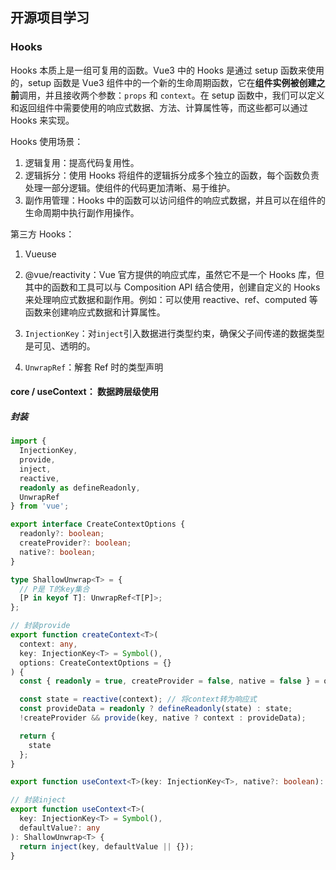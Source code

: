 ## 开源项目学习

### Hooks

Hooks 本质上是一组可复用的函数。Vue3 中的 Hooks 是通过 setup 函数来使用的，setup 函数是 Vue3 组件中的一个新的生命周期函数，它在**组件实例被创建之前**调用，并且接收两个参数：`props` 和 `context`。在 setup 函数中，我们可以定义和返回组件中需要使用的响应式数据、方法、计算属性等，而这些都可以通过 Hooks 来实现。

Hooks 使用场景：

1. 逻辑复用：提高代码复用性。
2. 逻辑拆分：使用 Hooks 将组件的逻辑拆分成多个独立的函数，每个函数负责处理一部分逻辑。使组件的代码更加清晰、易于维护。
3. 副作用管理：Hooks 中的函数可以访问组件的响应式数据，并且可以在组件的生命周期中执行副作用操作。

第三方 Hooks：

1. Vueuse
2. @vue/reactivity：Vue 官方提供的响应式库，虽然它不是一个 Hooks 库，但其中的函数和工具可以与 Composition API 结合使用，创建自定义的 Hooks 来处理响应式数据和副作用。例如：可以使用 reactive、ref、computed 等函数来创建响应式数据和计算属性。

3. `InjectionKey`：对`inject`引入数据进行类型约束，确保父子间传递的数据类型是可见、透明的。
4. `UnwrapRef`：解套 Ref 时的类型声明

#### core / useContext： 数据跨层级使用

##### 封装

```typescript
import {
  InjectionKey,
  provide,
  inject,
  reactive,
  readonly as defineReadonly,
  UnwrapRef
} from 'vue';

export interface CreateContextOptions {
  readonly?: boolean;
  createProvider?: boolean;
  native?: boolean;
}

type ShallowUnwrap<T> = {
  // P是 T的key集合
  [P in keyof T]: UnwrapRef<T[P]>;
};

// 封装provide
export function createContext<T>(
  context: any,
  key: InjectionKey<T> = Symbol(),
  options: CreateContextOptions = {}
) {
  const { readonly = true, createProvider = false, native = false } = options;

  const state = reactive(context); // 将context转为响应式
  const provideData = readonly ? defineReadonly(state) : state;
  !createProvider && provide(key, native ? context : provideData);

  return {
    state
  };
}

export function useContext<T>(key: InjectionKey<T>, native?: boolean): T;

// 封装inject
export function useContext<T>(
  key: InjectionKey<T> = Symbol(),
  defaultValue?: any
): ShallowUnwrap<T> {
  return inject(key, defaultValue || {});
}
```
